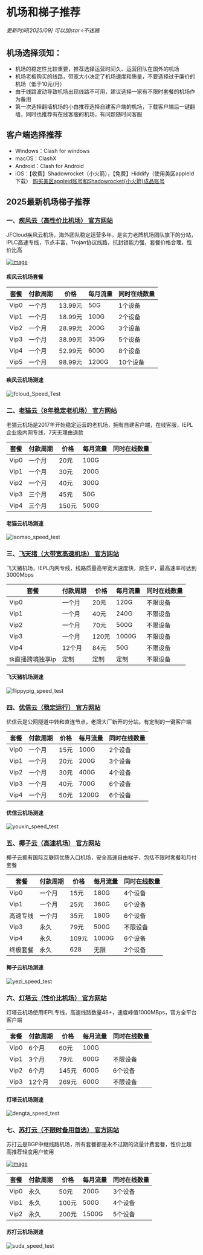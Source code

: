 
# 机场和梯子推荐

*更新时间[2025/09] 可以加star⭐不迷路*


## 机场选择须知：
- 机场的稳定性比较重要，推荐选择运营时间久、运营团队在国外的机场
- 机场老板购买的线路，带宽大小决定了机场速度和质量，不要选择过于廉价的机场（低于10元/月）
- 由于线路波动导致机场出现线路不可用，建议选择一家有不限时套餐的机场作为备用
- 第一次选择翻墙机场的小白推荐选择自建客户端的机场，下载客户端后一键翻墙，同时也推荐有在线客服的机场，有问题随时问客服

## 客户端选择推荐
- Windows：Clash for windows
- macOS：ClashX
- Android：Clash for Android
- iOS：【收费】Shadowrocket（小火箭），【免费】Hiddify（使用美区appleId下载） [购买美区appleid账号和Shadowrocket(小火箭)成品账号](https://xiaohuojian8.com/aff/5339.html)

## 2025最新机场梯子推荐

### 一、[疾风云（高性价比机场） 官方网站](https://jif44.net/auth/register?code=zm1Z)

JFCloud疾风云机场，海外团队稳定运营多年，是实力老牌机场团队旗下的分站，IPLC高速专线，节点丰富，Trojan协议线路，抗封锁能力强，套餐价格合理，性价比高


[![image](https://github.com/user-attachments/assets/bcf807e9-44bd-4825-9f2c-0fd6ae7e1324)](https://jif44.net/auth/register?code=zm1Z)

#### 疾风云机场套餐
| 套餐 | 付款周期 | 价格 | 每月流量 | 同时在线数量 |
| --- | --- | --- | --- | --- |
| Vip0 | 一个月 | 13.99元 | 50G | 1个设备 |
| Vip1 | 一个月 | 18.99元 | 100G | 2个设备 |
| Vip2 | 一个月 | 28.99元 | 200G | 3个设备 |
| Vip3 | 一个月 | 38.99元 | 350G | 5个设备 |
| Vip4 | 一个月 | 52.99元 | 600G | 8个设备 |
| Vip5 | 一个月 | 98.99元 | 1200G | 10个设备 |

#### 疾风云机场测速
![jfcloud_Speed_Test](https://github.com/user-attachments/assets/3883bb46-48fc-4440-bc33-705e56293465)


### 二、[老猫云（8年稳定老机场） 官方网站](https://laomao.biz/?path=register&code=zTjmRwqk)

老猫云机场是2017年开始稳定运营的老机场，拥有自建客户端，在线客服，IEPL企业级内网专线，7天无理由退款

| 套餐 | 付款周期 | 价格 | 每月流量 | 同时在线数量 |
| --- | --- | --- | --- | --- |
| Vip0 | 一个月 | 20元 | 100G |  |
| Vip1 | 一个月 | 30元 | 200G |  |
| Vip2 | 一个月 | 40元 | 300G |  |
| Vip3 | 三个月 | 45元 | 50G |  |
| Vip4 | 三个月 | 150元 | 500G |  |

#### 老猫云机场测速
![laomao_speed_test](https://github.com/user-attachments/assets/c935eec4-9b3d-4b29-8f6e-92718104f008)


### 三、[飞天猪（大带宽高速机场） 官方网站](https://fliggycloud.cc/#/register?code=S9jZqY2O)

飞天猪机场，IEPL内网专线，线路质量高带宽大速度快，原生IP，最高速率可达到3000Mbps

| 套餐 | 付款周期 | 价格 | 每月流量 | 同时在线数量 |
| --- | --- | --- | --- | --- |
| Vip0 | 一个月 | 20元 | 120G | 不限设备 |
| Vip1 | 一个月 | 40元 | 240G | 不限设备 |
| Vip2 | 一个月 | 70元 | 500G | 不限设备 |
| Vip3 | 一个月 | 120元 | 1000G | 不限设备 |
| Vip4 | 12个月 | 84元 | 50G | 不限设备 |
| tk直播跨境独享ip | 定制 | 定制 | 定制 | 不限设备 |


#### 飞天猪机场测速
![flippypig_speed_test](https://github.com/user-attachments/assets/00f5325a-a519-4bb4-ae3d-891b92d96a2f)


### 四、[优信云（稳定运行） 官方网站](https://www.xn--9kqrm7t.net/#/register?code=tYGQbDI3)
优信云是公网隧道中转和直连节点，老牌大厂新开的分站。有定制的一键客户端

| 套餐 | 付款周期 | 价格 | 每月流量 | 同时在线数量 |
| --- | --- | --- | --- | --- |
| Vip0 | 一个月 | 15元 | 100G | 2个设备 |
| Vip1 | 一个月 | 20元 | 200G | 3个设备 |
| Vip2 | 一个月 | 30元 | 400G | 4个设备 |
| Vip3 | 一个月 | 40元 | 700G | 6个设备 |
| Vip4 | 一个月 | 50元 | 1200G | 6个设备 |

#### 优信云机场测速
![youxin_speed_test](https://github.com/user-attachments/assets/ac1fe458-f439-48dd-bc44-68cd15e619e0)

### 五、[椰子云（高速机场） 官方网站](https://coconut.trafficmanager.net/#/register?code=ZGBX1Rpj)
椰子云拥有国际互联网优质入口机场，安全高速自由梯子，包括不限时套餐和月付套餐

| 套餐 | 付款周期 | 价格 | 每月流量 | 同时在线数量 |
| --- | --- | --- | --- | --- |
| Vip0 | 一个月 | 15元 | 180G | 4个设备 |
| Vip1 | 一个月 | 25元 | 360G | 6个设备 |
| 高速专线 | 一个月 | 35元 | 180G | 6个设备 |
| Vip3 | 永久 | 79元 | 500G | 不限设备 |
| Vip4 | 永久 | 109元 | 1000G | 6个设备 |
| 终极套餐 | 永久 | 628 | 无限 | 2个设备 |


#### 椰子云机场测速
![yezi_speed_test](https://github.com/user-attachments/assets/a213010d-6839-4bb3-b7b2-4ce344898388)


### 六、[灯塔云（性价比机场） 官方网站](https://dengta.xn--xhq8sm16c5ls.com/#/register?code=IS8942S1)
灯塔云机场使用IEPL专线，高速线路数量48+，速度峰值1000MBps，官方全平台客户端

| 套餐 | 付款周期 | 价格 | 每月流量 | 同时在线数量 |
| --- | --- | --- | --- | --- |
| Vip0 | 6个月 | 60元 | 100G |  |
| Vip1 | 3个月 | 79元 | 600G | 不限设备 |
| Vip2 | 6个月 | 145元 | 600G | 6个设备 |
| Vip3 | 12个月 | 269元 | 600G | 不限设备 |


#### 灯塔云机场测速
![dengta_speed_test](https://github.com/user-attachments/assets/ef37ba6d-54e8-4e5e-8cb6-6df4bb7add5d)


### 七、[苏打云（不限时备用首选） 官方网站](https://a1.soda08.cc/register?code=QlGMppj1)
苏打云是BGP中继线路机场，所有套餐都是永不过期的流量计费套餐，性价比超高推荐轻度用户使用

[![image](https://github.com/user-attachments/assets/4bac04ce-823a-4c5c-a7b1-df5a99c04ed8)](https://a1.soda08.cc/register?code=QlGMppj1)

| 套餐 | 付款周期 | 价格 | 每月流量 | 同时在线数量 |
| --- | --- | --- | --- | --- |
| Vip0 | 永久 | 50元 | 200G | 3个设备 |
| Vip1 | 永久 | 100元 | 500G | 4个设备 |
| Vip2 | 永久 | 200元 | 1500G | 5个设备 |

#### 苏打云机场测速
![suda_speed_test](https://github.com/user-attachments/assets/373631ef-1c23-405f-b97e-5fca0b867a3d)


